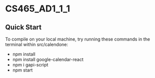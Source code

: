 # CS465_AD1_1_1

## Quick Start
To compile on your local machine, try running these commands in the terminal within src/calendone:
- npm install
- npm install google-calendar-react
- npm i gapi-script
- npm start


